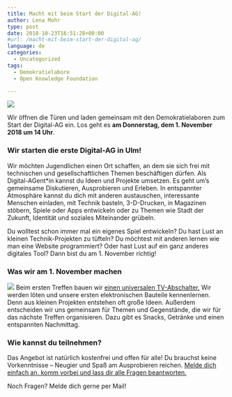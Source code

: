 ```yaml
---
title: Macht mit beim Start der Digital-AG!
author: Lena Mohr
type: post
date: 2018-10-23T16:51:28+00:00
#url: /macht-mit-beim-start-der-digital-ag/
language: de
categories:
  - Uncategorized
tags:
  - Demokratielabore
  - Open Knowledge Foundation

---
```

![](/wp-content/uploads/2018/10/coding_jh.jpg)

Wir öffnen die Türen und laden gemeinsam mit den Demokratielaboren zum Start der Digital-AG ein. Los geht es **am Donnerstag, dem 1. November 2018 um 14 Uhr**.

### Wir starten die erste Digital-AG in Ulm!

Wir möchten Jugendlichen einen Ort schaffen, an dem sie sich frei mit technischen und gesellschaftlichen Themen beschäftigen dürfen. Als Digital-AGent\*in kannst du Ideen und Projekte umsetzen. Es geht um’s gemeinsame Diskutieren, Ausprobieren und Erleben. In entspannter Atmosphäre kannst du dich mit anderen austauschen, interessante Menschen einladen, mit Technik basteln, 3-D-Drucken, in Magazinen stöbern, Spiele oder Apps entwickeln oder zu Themen wie Stadt der Zukunft, Identität und soziales Miteinander grübeln.

Du wolltest schon immer mal ein eigenes Spiel entwickeln? Du hast Lust an kleinen Technik-Projekten zu tüfteln? Du möchtest mit anderen lernen wie man eine Website programmiert? Oder hast Lust auf ein ganz anderes digitales Tool? Dann bist du am 1. November richtig!

### Was wir am 1. November machen

![](/wp-content/uploads/2018/10/1024px-Blinkenrocket-Lötworkshop_im_Verschwörhaus_Ulm_4-1024x683.jpg)
Beim ersten Treffen bauen wir [einen universalen TV-Abschalter.][2] Wir werden löten und unsere ersten elektronischen Bauteile kennenlernen. Denn aus kleinen Projekten entstehen oft große Ideen. Außerdem entscheiden wir uns gemeinsam für Themen und Gegenstände, die wir für das nächste Treffen organisieren. Dazu gibt es Snacks, Getränke und einen entspannten Nachmittag.

### Wie kannst du teilnehmen?

Das Angebot ist natürlich kostenfrei und offen für alle! Du brauchst keine Vorkenntnisse &#8211; Neugier und Spaß am Ausprobieren reichen. [Melde dich einfach an, komm vorbei und lass dir alle Fragen beantworten.][3]

Noch Fragen? Melde dich gerne per Mail!

 [1]: https://commons.wikimedia.org/wiki/File:Blinkenrocket-L%C3%B6tworkshop_im_Verschw%C3%B6rhaus_Ulm_(4).jpg
 [2]: https://github.com/stkdiretto/uulmduino
 [3]: https://tickets.temporaerhaus.de/ulm/digital-ag/
